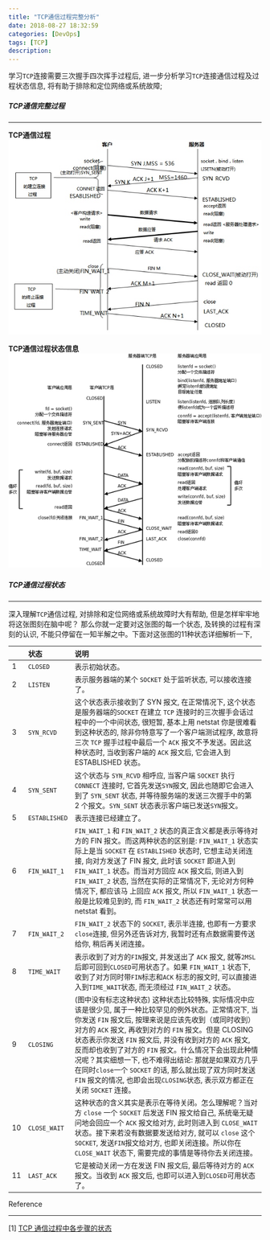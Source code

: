 ```yaml
---
title: "TCP通信过程完整分析"
date: 2018-08-27 18:32:59
categories: [DevOps]
tags: [TCP]
description:
---
```

学习`TCP`连接需要三次握手四次挥手过程后, 进一步分析学习`TCP`连接通信过程及过程状态信息, 将有助于排除和定位网络或系统故障;
<!--more-->

##### TCP通信完整过程
* * *
**TCP通信过程**
![](tcp-communication/state02.png)

**TCP通信过程状态信息**
![](tcp-communication/state01.png)

##### TCP通信过程状态
* * * 
深入理解`TCP`通信过程, 对排除和定位网络或系统故障时大有帮助, 但是怎样牢牢地将这张图刻在脑中呢？ 那么你就一定要对这张图的每一个状态, 及转换的过程有深刻的认识, 不能只停留在一知半解之中。下面对这张图的11种状态详细解析一下, 

||状态|说明|
|:---|:---|:---|
|1|`CLOSED`| 表示初始状态。|
|2|`LISTEN`|  表示服务器端的某个 `SOCKET` 处于监听状态, 可以接收连接了。|
|3|`SYN_RCVD`| 这个状态表示接收到了 SYN 报文, 在正常情况下, 这个状态是服务器端的`SOCKET` 在建立 `TCP` 连接时的三次握手会话过程中的一个中间状态, 很短暂, 基本上用 netstat 你是很难看到这种状态的, 除非你特意写了一个客户端测试程序, 故意将三次 `TCP` 握手过程中最后一个 `ACK` 报文不予发送。因此这种状态时, 当收到客户端的 `ACK` 报文后, 它会进入到 ESTABLISHED 状态。|
|4|`SYN_SENT`| 这个状态与 `SYN_RCVD` 相呼应, 当客户端 `SOCKET` 执行 `CONNECT` 连接时, 它首先发送`SYN`报文, 因此也随即它会进入到了 `SYN_SENT` 状态, 并等待服务端的发送三次握手中的第 2 个报文。`SYN_SENT` 状态表示客户端已发送`SYN`报文。|
|5|`ESTABLISHED`| 表示连接已经建立了。|
|6|`FIN_WAIT_1`| `FIN_WAIT_1` 和 `FIN_WAIT_2` 状态的真正含义都是表示等待对方的 FIN 报文。而这两种状态的区别是: `FIN_WAIT_1` 状态实际上是当 `SOCKET` 在 `ESTABLISHED` 状态时, 它想主动关闭连接, 向对方发送了 FIN 报文, 此时该 `SOCKET` 即进入到 `FIN_WAIT_1` 状态。而当对方回应 `ACK` 报文后, 则进入到 `FIN_WAIT_2` 状态, 当然在实际的正常情况下, 无论对方何种情况下, 都应该马 上回应 `ACK` 报文, 所以 `FIN_WAIT_1` 状态一般是比较难见到的, 而 `FIN_WAIT_2` 状态还有时常常可以用 netstat 看到。|
|7|`FIN_WAIT_2`|`FIN_WAIT_2` 状态下的 `SOCKET`, 表示半连接, 也即有一方要求`close`连接, 但另外还告诉对方, 我暂时还有点数据需要传送给你, 稍后再关闭连接。|
|8|`TIME_WAIT`| 表示收到了对方的`FIN`报文, 并发送出了 `ACK` 报文, 就等`2MSL`后即可回到`CLOSED`可用状态了。如果 `FIN_WAIT_1` 状态下, 收到了对方同时带`FIN`标志和`ACK` 标志的报文时, 可以直接进入到`TIME_WAIT`状态, 而无须经过 `FIN_WAIT_2` 状态。|
|9|`CLOSING`|(图中没有标志这种状态) 这种状态比较特殊, 实际情况中应该是很少见, 属于一种比较罕见的例外状态。正常情况下, 当你发送 `FIN` 报文后, 按理来说是应该先收到（或同时收到）对方的 `ACK` 报文, 再收到对方的 `FIN` 报文。但是 CLOSING 状态表示你发送 `FIN` 报文后, 并没有收到对方的 `ACK` 报文, 反而却也收到了对方的 `FIN` 报文。什么情况下会出现此种情况呢？其实细想一下, 也不难得出结论: 那就是如果双方几乎在同时`close`一个 `SOCKET` 的话, 那么就出现了双方同时发送 `FIN` 报文的情况, 也即会出现`CLOSING`状态, 表示双方都正在关闭 `SOCKET` 连接。|
|10|`CLOSE_WAIT`| 这种状态的含义其实是表示在等待关闭。怎么理解呢？当对方 `close` 一个 `SOCKET` 后发送 FIN 报文给自己, 系统毫无疑问地会回应一个 `ACK` 报文给对方, 此时则进入到 `CLOSE_WAIT` 状态。接下来若没有数据要发送给对方, 就可以 `close` 这个 `SOCKET`, 发送`FIN`报文给对方, 也即关闭连接。所以你在 `CLOSE_WAIT` 状态下, 需要完成的事情是等待你去关闭连接。|
|11|`LAST_ACK`| 它是被动关闭一方在发送 FIN 报文后, 最后等待对方的 `ACK` 报文。当收到 `ACK` 报文后, 也即可以进入到`CLOSED`可用状态了。|

Reference
* * *
[1] [TCP 通信过程中各步骤的状态](https://blog.csdn.net/tennysonsky/article/details/45646561)
